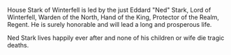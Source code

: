 House Stark of Winterfell is led by the just Eddard "Ned" Stark, Lord of
Winterfell, Warden of the North, Hand of the King, Protector of the Realm,
Regent. He is surely honorable and will lead a long and prosperous life.

Ned Stark lives happily ever after and none of his children or wife die tragic deaths.
